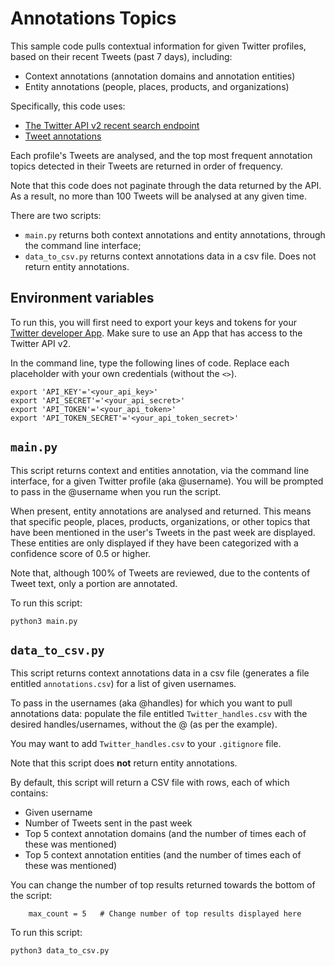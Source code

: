 # Annotations Topics

This sample code pulls contextual information for given Twitter profiles, based on their recent Tweets (past 7 days), including: 
* Context annotations (annotation domains and annotation entities)
* Entity annotations (people, places, products, and organizations)

Specifically, this code uses: 
* [The Twitter API v2 recent search endpoint](https://developer.twitter.com/en/docs/twitter-api/tweets/search/api-reference/get-tweets-search-recent)
* [Tweet annotations](https://developer.twitter.com/en/docs/twitter-api/annotations)

Each profile's Tweets are analysed, and the top most frequent annotation topics detected in their Tweets are returned in order of frequency. 

Note that this code does not paginate through the data returned by the API. As a result, no more than 100 Tweets will be analysed at any given time.

There are two scripts: 
* `main.py` returns both context annotations and entity annotations, through the command line interface;
* `data_to_csv.py` returns context annotations data in a csv file. Does not return entity annotations.

## Environment variables

To run this, you will first need to export your keys and tokens for your [Twitter developer App](https://developer.twitter.com/en/docs/apps/overview). Make sure to use an App that has access to the Twitter API v2. 

In the command line, type the following lines of code. Replace each placeholder with your own credentials (without the `<>`).

```
export 'API_KEY'='<your_api_key>'
export 'API_SECRET'='<your_api_secret>'
export 'API_TOKEN'='<your_api_token>'
export 'API_TOKEN_SECRET'='<your_api_token_secret>'
```

## `main.py`

This script returns context and entities annotation, via the command line interface, for a given Twitter profile (aka @username). You will be prompted to pass in the @username when you run the script.

When present, entity annotations are analysed and returned. This means that specific people, places, products, organizations, or other topics that have been mentioned in the user's Tweets in the past week are displayed. These entities are only displayed if they have been categorized with a confidence score of 0.5 or higher.

Note that, although 100% of Tweets are reviewed, due to the contents of Tweet text, only a portion are annotated.

To run this script:

```
python3 main.py
```

## `data_to_csv.py`

This script returns context annotations data in a csv file (generates a file entitled `annotations.csv`) for a list of given usernames. 

To pass in the usernames (aka @handles) for which you want to pull annotations data: populate the file entitled `Twitter_handles.csv` with the desired handles/usernames, without the @ (as per the example).

You may want to add `Twitter_handles.csv` to your `.gitignore` file.

Note that this script does **not** return entity annotations.

By default, this script will return a CSV file with rows, each of which contains: 
* Given username
* Number of Tweets sent in the past week
* Top 5 context annotation domains (and the number of times each of these was mentioned)
* Top 5 context annotation entities (and the number of times each of these was mentioned) 

You can change the number of top results returned towards the bottom of the script: 

```
    max_count = 5   # Change number of top results displayed here
```

To run this script:

```
python3 data_to_csv.py
```
